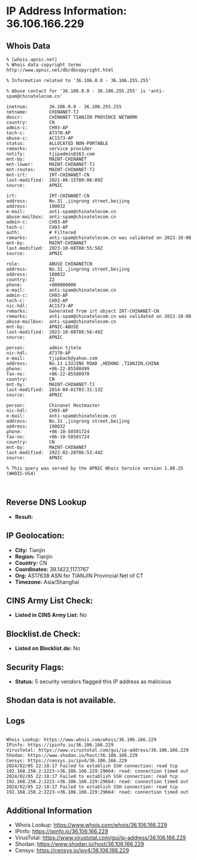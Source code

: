 # IP Address Information: 36.106.166.229

## Whois Data
```
% [whois.apnic.net]
% Whois data copyright terms    http://www.apnic.net/db/dbcopyright.html

% Information related to '36.106.0.0 - 36.106.255.255'

% Abuse contact for '36.106.0.0 - 36.106.255.255' is 'anti-spam@chinatelecom.cn'

inetnum:        36.106.0.0 - 36.106.255.255
netname:        CHINANET-TJ
descr:          CHINANET TIANJIN PROVINCE NETWORK
country:        CN
admin-c:        CH93-AP
tech-c:         AT370-AP
abuse-c:        AC1573-AP
status:         ALLOCATED NON-PORTABLE
remarks:        service provider
notify:         tjipadmin@163.com
mnt-by:         MAINT-CHINANET
mnt-lower:      MAINT-CHINANET-TJ
mnt-routes:     MAINT-CHINANET-TJ
mnt-irt:        IRT-CHINANET-CN
last-modified:  2021-06-15T08:06:09Z
source:         APNIC

irt:            IRT-CHINANET-CN
address:        No.31 ,jingrong street,beijing
address:        100032
e-mail:         anti-spam@chinatelecom.cn
abuse-mailbox:  anti-spam@chinatelecom.cn
admin-c:        CH93-AP
tech-c:         CH93-AP
auth:           # Filtered
remarks:        anti-spam@chinatelecom.cn was validated on 2023-10-08
mnt-by:         MAINT-CHINANET
last-modified:  2023-10-08T08:55:58Z
source:         APNIC

role:           ABUSE CHINANETCN
address:        No.31 ,jingrong street,beijing
address:        100032
country:        ZZ
phone:          +000000000
e-mail:         anti-spam@chinatelecom.cn
admin-c:        CH93-AP
tech-c:         CH93-AP
nic-hdl:        AC1573-AP
remarks:        Generated from irt object IRT-CHINANET-CN
remarks:        anti-spam@chinatelecom.cn was validated on 2023-10-08
abuse-mailbox:  anti-spam@chinatelecom.cn
mnt-by:         APNIC-ABUSE
last-modified:  2023-10-08T08:56:49Z
source:         APNIC

person:         admin tjtele
nic-hdl:        AT370-AP
e-mail:         tjipback@yahoo.com
address:        No.11 LIUJING ROAD ,HEDONG ,TIANJIN,CHINA
phone:          +86-22-85580499
fax-no:         +86-22-85580970
country:        CN
mnt-by:         MAINT-CHINANET-TJ
last-modified:  2014-04-01T03:31:13Z
source:         APNIC

person:         Chinanet Hostmaster
nic-hdl:        CH93-AP
e-mail:         anti-spam@chinatelecom.cn
address:        No.31 ,jingrong street,beijing
address:        100032
phone:          +86-10-58501724
fax-no:         +86-10-58501724
country:        CN
mnt-by:         MAINT-CHINANET
last-modified:  2022-02-28T06:53:44Z
source:         APNIC

% This query was served by the APNIC Whois Service version 1.88.25 (WHOIS-US4)



```
## Reverse DNS Lookup
- **Result:** 

## IP Geolocation:
- **City:** Tianjin
- **Region:** Tianjin
- **Country:** CN
- **Coordinates:** 39.1422,117.1767
- **Org:** AS17638 ASN for TIANJIN Provincial Net of CT
- **Timezone:** Asia/Shanghai

## CINS Army List Check:
- **Listed in CINS Army List:** 
No

## Blocklist.de Check:
- **Listed on Blocklist.de:** 
No

## Security Flags:
- **Status:** 5 security vendors flagged this IP address as malicious

## Shodan data is not available.

## Logs
```

Whois Lookup: https://www.whois.com/whois/36.106.166.229
IPinfo: https://ipinfo.io/36.106.166.229
VirusTotal: https://www.virustotal.com/gui/ip-address/36.106.166.229
Shodan: https://www.shodan.io/host/36.106.166.229
Censys: https://censys.io/ipv4/36.106.166.229
2024/02/05 22:18:17 Failed to establish SSH connection: read tcp 192.168.250.2:2223->36.106.166.229:29664: read: connection timed out
2024/02/05 22:18:17 Failed to establish SSH connection: read tcp 192.168.250.2:2223->36.106.166.229:29664: read: connection timed out
2024/02/05 22:18:17 Failed to establish SSH connection: read tcp 192.168.250.2:2223->36.106.166.229:29664: read: connection timed out

```
## Additional Information
- Whois Lookup: https://www.whois.com/whois/36.106.166.229
- IPinfo: https://ipinfo.io/36.106.166.229
- VirusTotal: https://www.virustotal.com/gui/ip-address/36.106.166.229
- Shodan: https://www.shodan.io/host/36.106.166.229
- Censys: https://censys.io/ipv4/36.106.166.229

